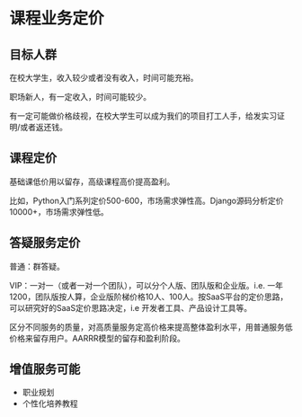 # 课程业务定价

## 目标人群

在校大学生，收入较少或者没有收入，时间可能充裕。

职场新人，有一定收入，时间可能较少。

有一定可能做价格歧视，在校大学生可以成为我们的项目打工人手，给发实习证明/或者返还钱。

## 课程定价

基础课低价用以留存，高级课程高价提高盈利。

比如，Python入门系列定价500-600，市场需求弹性高。Django源码分析定价10000+，市场需求弹性低。

## 答疑服务定价

普通：群答疑。

VIP：一对一（或者一对一个团队），可以分个人版、团队版和企业版。i.e. 一年1200，团队版按人算，企业版阶梯价格10人、100人。按SaaS平台的定价思路，可以研究好的SaaS定价思路决定，i.e 开发者工具、产品设计工具等。

区分不同服务的质量，对高质量服务定高价格来提高整体盈利水平，用普通服务低价格来留存用户。AARRR模型的留存和盈利阶段。

## 增值服务可能

- 职业规划
- 个性化培养教程
